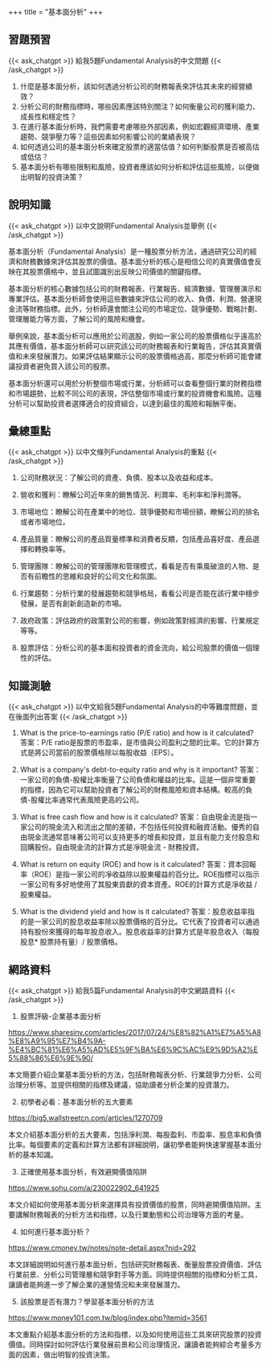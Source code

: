 +++
title = "基本面分析"
+++
## 習題預習
{{< ask_chatgpt >}}
給我5題Fundamental Analysis的中文問題
{{< /ask_chatgpt >}}



1. 什麼是基本面分析，該如何透過分析公司的財務報表來評估其未來的經營績效？
2. 分析公司的財務指標時，哪些因素應該特別關注？如何衡量公司的獲利能力、成長性和穩定性？
3. 在進行基本面分析時，我們需要考慮哪些外部因素，例如宏觀經濟環境、產業趨勢、競爭壓力等？這些因素如何影響公司的業績表現？
4. 如何透過公司的基本面分析來確定股票的適當估值？如何判斷股票是否被高估或低估？
5. 基本面分析有哪些限制和風險，投資者應該如何分析和評估這些風險，以便做出明智的投資決策？   

## 說明知識
{{< ask_chatgpt >}}
以中文說明Fundamental Analysis並舉例
{{< /ask_chatgpt >}}



基本面分析（Fundamental Analysis）是一種股票分析方法，通過研究公司的經濟和財務數據來評估其股票的價值。基本面分析的核心是相信公司的真實價值會反映在其股票價格中，並且試圖識別出反映公司價值的關鍵指標。

基本面分析的核心數據包括公司的財務報表、行業報告、經濟數據、管理層演示和專業評估。基本面分析師會使用這些數據來評估公司的收入、負債、利潤、營運現金流等財務指標。此外，分析師還會關注公司的市場定位、競爭優勢、戰略計劃、管理層能力等方面，了解公司的風險和機會。

舉例來說，基本面分析可以應用於公司選股，例如一家公司的股票價格似乎遠高於其應有價值，基本面分析師可以研究該公司的財務報表和行業報告，評估其真實價值和未來發展潛力。如果評估結果顯示公司的股票價格過高，那麼分析師可能會建議投資者避免買入該公司的股票。

基本面分析還可以用於分析整個市場或行業，分析師可以查看整個行業的財務指標和市場趨勢，比較不同公司的表現，評估整個市場或行業的投資機會和風險。這種分析可以幫助投資者選擇適合的投資組合，以達到最佳的風險和報酬平衡。   

## 彙總重點
{{< ask_chatgpt >}}
以中文條列Fundamental Analysis的重點
{{< /ask_chatgpt >}}



1. 公司財務狀況：了解公司的資產、負債、股本以及收益和成本。

2. 營收和獲利：瞭解公司近年來的銷售情況、利潤率、毛利率和淨利潤等。

3. 市場地位：瞭解公司在產業中的地位、競爭優勢和市場份額，瞭解公司的排名或者市場地位。

4. 產品質量：瞭解公司的產品質量標準和消費者反饋，包括產品喜好度、產品選擇和轉換率等。

5. 管理團隊：瞭解公司的管理團隊和管理模式，看看是否有乘風破浪的人物、是否有前瞻性的思維和良好的公司文化和氛圍。

6. 行業趨勢：分析行業的發展趨勢和競爭格局，看看公司是否能在該行業中穩步發展，是否有創新創造新的市場。

7. 政府政策：評估政府的政策對公司的影響，例如政策對經濟的影響、行業規定等等。

8. 股票評估：分析公司的基本面和投資者的資金流向，給公司股票的價值一個理性的評估。   

## 知識測驗
{{< ask_chatgpt >}}
以中文給我5題Fundamental Analysis的中等難度問題，並在後面列出答案
{{< /ask_chatgpt >}}



1. What is the price-to-earnings ratio (P/E ratio) and how is it calculated?
答案：P/E ratio是股票的市盈率，是市值與公司盈利之間的比率。它的計算方式是將公司當前的股票價格除以每股收益（EPS）。

2. What is a company's debt-to-equity ratio and why is it important?
答案：一家公司的負債-股權比率衡量了公司負債和權益的比率。這是一個非常重要的指標，因為它可以幫助投資者了解公司的財務風險和資本結構。較高的負債-股權比率通常代表風險更高的公司。

3. What is free cash flow and how is it calculated?
答案：自由現金流是指一家公司的現金流入和流出之間的差額，不包括任何投資和融資活動。優秀的自由現金流通常意味著公司可以支持更多的增長和投資，並且有能力支付股息和回購股份。自由現金流的計算方式是凈現金流 - 財務投資。

4. What is return on equity (ROE) and how is it calculated?
答案：資本回報率（ROE）是指一家公司的凈收益除以股東權益的百分比。ROE指標可以指示一家公司有多好地使用了其股東貢獻的資本資產。ROE的計算方式是凈收益 / 股東權益。

5. What is the dividend yield and how is it calculated?
答案：股息收益率指的是一家公司的股息收益率除以股票價格的百分比。它代表了投資者可以通過持有股份來獲得的每年股息收入。股息收益率的計算方式是年股息收入（每股股息* 股票持有量）/ 股票價格。   

## 網路資料
{{< ask_chatgpt >}}
給我5篇Fundamental Analysis的中文網路資料
{{< /ask_chatgpt >}}



1. 股票評級-企業基本面分析

https://www.sharesinv.com/articles/2017/07/24/%E8%82%A1%E7%A5%A8%E8%A9%95%E7%B4%9A-%E4%BC%81%E6%A5%AD%E5%9F%BA%E6%9C%AC%E9%9D%A2%E5%88%86%E6%9E%90/

本文簡要介紹企業基本面分析的方法，包括財務報表分析、行業競爭力分析、公司治理分析等。並提供相關的指標及建議，協助讀者分析企業的投資潛力。

2. 初學者必看：基本面分析的五大要素

https://big5.wallstreetcn.com/articles/1270709

本文介紹基本面分析的五大要素，包括淨利潤、每股盈利、市盈率、股息率和負債比率。每個要素的定義和計算方法都有詳細說明，讓初學者能夠快速掌握基本面分析的基本知識。

3. 正確使用基本面分析，有效避開價值陷阱

https://www.sohu.com/a/230022902_641925

本文介紹如何使用基本面分析來選擇具有投資價值的股票，同時避開價值陷阱。主要講解財務報表的分析方法和指標，以及行業動態和公司治理等方面的考量。

4. 如何進行基本面分析？

https://www.cmoney.tw/notes/note-detail.aspx?nid=292

本文詳細說明如何進行基本面分析，包括研究財務報表、衡量股票投資價值、評估行業前景、分析公司管理層和競爭對手等方面。同時提供相關的指標和分析工具，讓讀者能夠進一步了解企業的運營情況和未來發展潛力。

5. 該股票是否有潛力？學習基本面分析的方法

https://www.money101.com.tw/blog/index.php?itemid=3561

本文重點介紹基本面分析的方法和指標，以及如何使用這些工具來研究股票的投資價值。同時探討如何評估行業發展前景和公司治理情況，讓讀者能夠綜合考量多方面的因素，做出明智的投資決策。   

